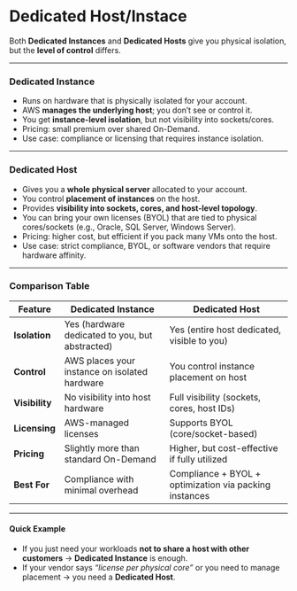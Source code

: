 # Dedicated Host/Instace

Both **Dedicated Instances** and **Dedicated Hosts** give you physical isolation, but the **level of control** differs.

***

### **Dedicated Instance**

* Runs on hardware that is physically isolated for your account.
* AWS **manages the underlying host**; you don’t see or control it.
* You get **instance-level isolation**, but not visibility into sockets/cores.
* Pricing: small premium over shared On-Demand.
* Use case: compliance or licensing that requires instance isolation.

***

### **Dedicated Host**

* Gives you a **whole physical server** allocated to your account.
* You control **placement of instances** on the host.
* Provides **visibility into sockets, cores, and host-level topology**.
* You can bring your own licenses (BYOL) that are tied to physical cores/sockets (e.g., Oracle, SQL Server, Windows Server).
* Pricing: higher cost, but efficient if you pack many VMs onto the host.
* Use case: strict compliance, BYOL, or software vendors that require hardware affinity.

***

### **Comparison Table**

| Feature        | **Dedicated Instance**                          | **Dedicated Host**                                     |
| -------------- | ----------------------------------------------- | ------------------------------------------------------ |
| **Isolation**  | Yes (hardware dedicated to you, but abstracted) | Yes (entire host dedicated, visible to you)            |
| **Control**    | AWS places your instance on isolated hardware   | You control instance placement on host                 |
| **Visibility** | No visibility into host hardware                | Full visibility (sockets, cores, host IDs)             |
| **Licensing**  | AWS-managed licenses                            | Supports BYOL (core/socket-based)                      |
| **Pricing**    | Slightly more than standard On-Demand           | Higher, but cost-effective if fully utilized           |
| **Best For**   | Compliance with minimal overhead                | Compliance + BYOL + optimization via packing instances |

***

#### **Quick Example**

* If you just need your workloads **not to share a host with other customers** → **Dedicated Instance** is enough.
* If your vendor says _“license per physical core”_ or you need to manage placement → you need a **Dedicated Host**.

